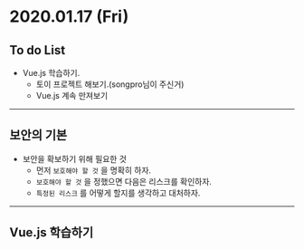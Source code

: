 # 2020.01.17 (Fri)

## To do List

- Vue.js 학습하기.
  - 토이 프로젝트 해보기.(songpro님이 주신거)
  - Vue.js 계속 만져보기

---

## 보안의 기본

- 보안을 확보하기 위해 필요한 것
  - 먼저 `보호해야 할 것` 을 명확히 하자.
  - `보호해야 할 것` 을 정했으면 다음은 리스크를 확인하자.
  - `특정된 리스크` 를 어떻게 할지를 생각하고 대처하자.

---

## Vue.js 학습하기


